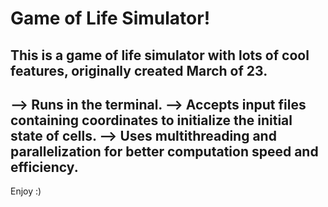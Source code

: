 # Game of Life Simulator!
This is a game of life simulator with lots of cool features, originally created March of 23.
------------------------------
 --> Runs in the terminal.
 --> Accepts input files containing coordinates to initialize the initial state of cells.
 --> Uses multithreading and parallelization for better computation speed and efficiency.
-----------------------------
Enjoy :)

